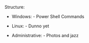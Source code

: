 Structure:

  - Windows:
        - Power Shell Commands

  - Linux:
        - Dunno yet

  - Administrative:
        - Photos and jazz
